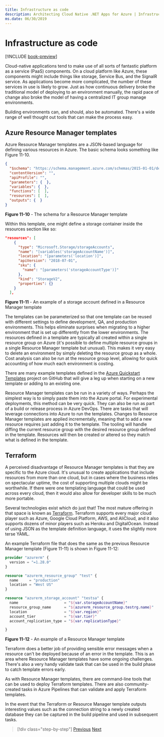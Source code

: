```yaml
---
title: Infrastructure as code
description: Architecting Cloud Native .NET Apps for Azure | Infrastructure As Code
ms.date: 06/30/2019
---
```


# Infrastructure as code

[!INCLUDE [book-preview](../../../includes/book-preview.md)]

Cloud-native applications tend to make use of all sorts of fantastic platform as a service (PaaS) components. On a cloud platform like Azure, these components might include things like storage, Service Bus, and the SignalR service. As applications become more complicated, the number of these services in use is likely to grow. Just as how continuous delivery broke the traditional model of deploying to an environment manually, the rapid pace of change also broke the model of having a centralized IT group manage environments.

Building environments can, and should, also be automated. There's a wide range of well thought out tools that can make the process easy.

## Azure Resource Manager templates

Azure Resource Manager templates are a JSON-based language for defining various resources in Azure. The basic schema looks something like Figure 11-10.

```json
{
  "$schema": "https://schema.management.azure.com/schemas/2015-01-01/deploymentTemplate.json#",
  "contentVersion": "",
  "apiProfile": "",
  "parameters": {  },
  "variables": {  },
  "functions": [  ],
  "resources": [  ],
  "outputs": {  }
}
```

**Figure 11-10** - The schema for a Resource Manager template

Within this template, one might define a storage container inside the resources section like so:
 
```json
"resources": [
    {
      "type": "Microsoft.Storage/storageAccounts",
      "name": "[variables('storageAccountName')]",
      "location": "[parameters('location')]",
      "apiVersion": "2018-07-01",
      "sku": {
        "name": "[parameters('storageAccountType')]"
      },
      "kind": "StorageV2",
      "properties": {}
    }
  ],
```

**Figure 11-11** - An example of a storage account defined in a Resource Manager template

The templates can be parameterized so that one template can be reused with different settings to define development, QA, and production environments. This helps eliminate surprises when migrating to a higher environment that is set up differently from the lower environments. The resources defined in a template are typically all created within a single resource group on Azure (it's possible to define multiple resource groups in a single Resource Manager template but unusual). This makes it very easy to delete an environment by simply deleting the resource group as a whole. Cost analysis can also be run at the resource group level, allowing for quick accounting of how much each environment is costing.

There are many example templates defined in the [Azure Quickstart Templates](https://github.com/Azure/azure-quickstart-templates) project on GitHub that will give a leg up when starting on a new template or adding to an existing one.

Resource Manager templates can be run in a variety of ways. Perhaps the simplest way is to simply paste them into the Azure portal. For experimental deployments, this method can be very quick. They can also be run as part of a build or release process in Azure DevOps. There are tasks that will leverage connections into Azure to run the templates. Changes to Resource Manager templates are applied incrementally, meaning that to add a new resource requires just adding it to the template. The tooling will handle diffing the current resource group with the desired resource group defined in the template. Resources will then be created or altered so they match what is defined in the template.  

## Terraform

A perceived disadvantage of Resource Manager templates is that they are specific to the Azure cloud. It's unusual to create applications that include resources from more than one cloud, but in cases where the business relies on spectacular uptime, the cost of supporting multiple clouds might be worthwhile. If there were one templating language that could be used across every cloud, then it would also allow for developer skills to be much more portable.

Several technologies exist which do just that! The most mature offering in that space is known as [Terraform](https://www.terraform.io/). Terraform supports every major cloud player such as Azure, Google Cloud Platform, AWS, and AliCloud, and it also supports dozens of minor players such as Heroku and DigitalOcean. Instead of using JSON as the template definition language, it uses the slightly more terse YAML. 

An example Terraform file that does the same as the previous Resource Manager template (Figure 11-11) is shown in Figure 11-12:

```terraform
provider "azurerm" {
  version = "=1.28.0"
}

resource "azurerm_resource_group" "test" {
  name     = "production"
  location = "West US"
}

resource "azurerm_storage_account" "testsa" {
  name                     = "${var.storageAccountName}"
  resource_group_name      = "${azurerm_resource_group.testrg.name}"
  location                 = "${var.region}"
  account_tier             = "${var.tier}"
  account_replication_type = "${var.replicationType}"

}
```

**Figure 11-12** - An example of a Resource Manager template

Terraform does a better job of providing sensible error messages when a resource can't be deployed because of an error in the template. This is an area where Resource Manager templates have some ongoing challenges. There's also a very handy validate task that can be used in the build phase to catch template errors early.

As with Resource Manager templates, there are command-line tools that can be used to deploy Terraform templates. There are also community-created tasks in Azure Pipelines that can validate and apply Terraform templates.

In the event that the Terraform or Resource Manager template outputs interesting values such as the connection string to a newly created database they can be captured in the build pipeline and used in subsequent tasks.

>[!div class="step-by-step"]
>[Previous](devops.md)
>[Next](application-bundles.md)
